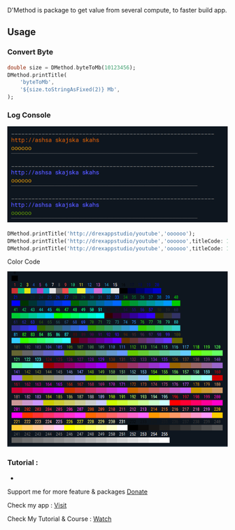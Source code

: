 D'Method is package to get value from several compute, to faster build app.

## Usage

### Convert Byte
```dart
double size = DMethod.byteToMb(10123456);
DMethod.printTitle(
    'byteToMb',
    '${size.toStringAsFixed(2)} Mb',
);
```

### Log Console

<img src="https://github.com/indratrisnar/d_method/raw/master/pic/dmethod_printtitle.png" alt="dmethod_printtitle" width="540">

```dart
DMethod.printTitle('http://drexappstudio/youtube','oooooo');
DMethod.printTitle('http://drexappstudio/youtube','oooooo',titleCode: 105);
DMethod.printTitle('http://drexappstudio/youtube','oooooo',titleCode: 105,bodyCode: 106);
```

Color Code

<img src="https://github.com/indratrisnar/d_method/raw/master/pic/dmethod_printtitle_color_code.png" alt="dmethod_printtitle_color_code" height="400">


### Tutorial :
-

Support me for more feature & packages
[Donate](https://www.paypal.com/paypalme/indratrisnar)

Check my app : [Visit](https://indratrisnar.github.io/projects.html)

Check My Tutorial & Course : [Watch](https://www.youtube.com/channel/UC0d_xINEvCtlDCpWfBpnYpA)